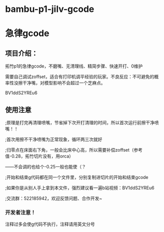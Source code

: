 # bambu-p1-jilv-gcode


<h1 style   风格   风格="font-size: 40px;">急律gcode</h1>



## 项目介绍：

拓竹p1的急律gcode，不磨嘴、无清理线、精简步骤、快速开打、0维护

需要自己调试zoffset，适合有打印机调平经验的玩家。不良反应：不可避免的概率性没擦干净嘴，对模型影响不会超过一个芝麻点。

BV1ddS2YREu6

## 使用注意


;原理是打完再清理喷嘴，节省掉下次开打清理的时间，所以首次运行前擦干净喷嘴！！

;首次用擦不干净喷嘴为正常现象，循环两三次就好

;归零点在床面右下角，一般会比床中心高，所以需要补偿zoffset（参考值-0.28，拓竹切片没有，用orca）

——不会调的也给个-0.25一般也能使（？

;开始和结束g代码都在同一个文件里，分别复制进切片的开始和结束gcode

;如果你是从别人手上拿到本文件，强烈建议看一遍b站视频：BV1ddS2YREu6

;交流群：522185942，欢迎反馈问题、合作开发~

### 开发者注意！
注释过多会使g代码不执行，注释请用英文分号
